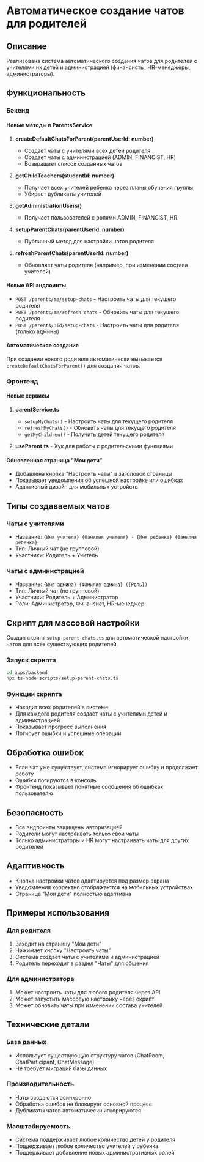 # Автоматическое создание чатов для родителей

## Описание

Реализована система автоматического создания чатов для родителей с учителями их детей и администрацией (финансисты, HR-менеджеры, администраторы).

## Функциональность

### Бэкенд

#### Новые методы в ParentsService

1. **createDefaultChatsForParent(parentUserId: number)**
   - Создает чаты с учителями всех детей родителя
   - Создает чаты с администрацией (ADMIN, FINANCIST, HR)
   - Возвращает список созданных чатов

2. **getChildTeachers(studentId: number)**
   - Получает всех учителей ребенка через планы обучения группы
   - Убирает дубликаты учителей

3. **getAdministrationUsers()**
   - Получает пользователей с ролями ADMIN, FINANCIST, HR

4. **setupParentChats(parentUserId: number)**
   - Публичный метод для настройки чатов родителя

5. **refreshParentChats(parentUserId: number)**
   - Обновляет чаты родителя (например, при изменении состава учителей)

#### Новые API эндпоинты

- `POST /parents/me/setup-chats` - Настроить чаты для текущего родителя
- `POST /parents/me/refresh-chats` - Обновить чаты для текущего родителя
- `POST /parents/:id/setup-chats` - Настроить чаты для родителя (только админы)

#### Автоматическое создание

При создании нового родителя автоматически вызывается `createDefaultChatsForParent()` для создания чатов.

### Фронтенд

#### Новые сервисы

1. **parentService.ts**
   - `setupMyChats()` - Настроить чаты для текущего родителя
   - `refreshMyChats()` - Обновить чаты для текущего родителя
   - `getMyChildren()` - Получить детей текущего родителя

2. **useParent.ts** - Хук для работы с родительскими функциями

#### Обновленная страница "Мои дети"

- Добавлена кнопка "Настроить чаты" в заголовок страницы
- Показывает уведомления об успешной настройке или ошибках
- Адаптивный дизайн для мобильных устройств

## Типы создаваемых чатов

### Чаты с учителями
- Название: `{Имя учителя} {Фамилия учителя} - {Имя ребенка} {Фамилия ребенка}`
- Тип: Личный чат (не групповой)
- Участники: Родитель + Учитель

### Чаты с администрацией
- Название: `{Имя админа} {Фамилия админа} ({Роль})`
- Тип: Личный чат (не групповой)
- Участники: Родитель + Администратор
- Роли: Администратор, Финансист, HR-менеджер

## Скрипт для массовой настройки

Создан скрипт `setup-parent-chats.ts` для автоматической настройки чатов для всех существующих родителей.

### Запуск скрипта

```bash
cd apps/backend
npx ts-node scripts/setup-parent-chats.ts
```

### Функции скрипта

- Находит всех родителей в системе
- Для каждого родителя создает чаты с учителями детей и администрацией
- Показывает прогресс выполнения
- Логирует ошибки и успешные операции

## Обработка ошибок

- Если чат уже существует, система игнорирует ошибку и продолжает работу
- Ошибки логируются в консоль
- Фронтенд показывает понятные сообщения об ошибках пользователю

## Безопасность

- Все эндпоинты защищены авторизацией
- Родители могут настраивать только свои чаты
- Только администраторы и HR могут настраивать чаты для других родителей

## Адаптивность

- Кнопка настройки чатов адаптируется под размер экрана
- Уведомления корректно отображаются на мобильных устройствах
- Страница "Мои дети" полностью адаптивна

## Примеры использования

### Для родителя
1. Заходит на страницу "Мои дети"
2. Нажимает кнопку "Настроить чаты"
3. Система создает чаты с учителями и администрацией
4. Родитель переходит в раздел "Чаты" для общения

### Для администратора
1. Может настроить чаты для любого родителя через API
2. Может запустить массовую настройку через скрипт
3. Может обновить чаты при изменении состава учителей

## Технические детали

### База данных
- Использует существующую структуру чатов (ChatRoom, ChatParticipant, ChatMessage)
- Не требует миграций базы данных

### Производительность
- Чаты создаются асинхронно
- Обработка ошибок не блокирует основной процесс
- Дубликаты чатов автоматически игнорируются

### Масштабируемость
- Система поддерживает любое количество детей у родителя
- Поддерживает любое количество учителей у ребенка
- Поддерживает добавление новых административных ролей
